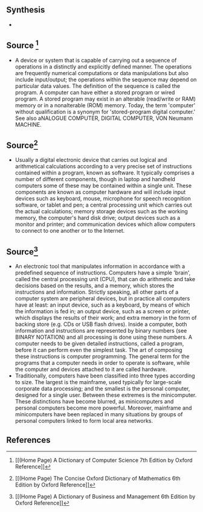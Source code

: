 ## Synthesis
- 
## Source [^1]
- A device or system that is capable of carrying out a sequence of operations in a distinctly and explicitly defined manner. The operations are frequently numerical computations or data manipulations but also include input/output; the operations within the sequence may depend on particular data values. The definition of the sequence is called the program. A computer can have either a stored program or wired program. A stored program may exist in an alterable (read/write or RAM) memory or in a nonalterable (ROM) memory. Today, the term 'computer' without qualification is a synonym for 'stored-program digital computer.' See also aNALOGUE COMPUTER, DIGITAL COMPUTER, VON Neumann MACHINE.

## Source[^2]
- Usually a digital electronic device that carries out logical and arithmetical calculations according to a very precise set of instructions contained within a program, known as software. It typically comprises a number of different components, though in laptop and handheld computers some of these may be contained within a single unit. These components are known as computer hardware and will include input devices such as keyboard, mouse, microphone for speech recognition software, or tablet and pen; a central processing unit which carries out the actual calculations; memory storage devices such as the working memory, the computer's hard disk drive; output devices such as a monitor and printer; and communication devices which allow computers to connect to one another or to the Internet.
## Source[^3]
- An electronic tool that manipulates information in accordance with a predefined sequence of instructions. Computers have a simple 'brain', called the central processing unit (CPU), that can do arithmetic and take decisions based on the results, and a memory, which stores the instructions and information. Strictly speaking, all other parts of a computer system are peripheral devices, but in practice all computers have at least: an input device, such as a keyboard, by means of which the information is fed in; an output device, such as a screen or printer, which displays the results of their work; and extra memory in the form of backing store (e.g. CDs or USB flash drives). Inside a computer, both information and instructions are represented by binary numbers (see BINARY NOTATION) and all processing is done using these numbers. A computer needs to be given detailed instructions, called a program, before it can perform even the simplest task. The art of composing these instructions is computer programming. The general term for the programs that a computer needs in order to operate is software, while the computer and devices attached to it are called hardware.
- Traditionally, computers have been classified into three types according to size. The largest is the mainframe, used typically for large-scale corporate data processing; and the smallest is the personal computer, designed for a single user. Between these extremes is the minicomputer. These distinctions have become blurred, as minicomputers and personal computers become more powerful. Moreover, mainframe and minicomputers have been replaced in many situations by groups of personal computers linked to form local area networks.
## References

[^1]: [[(Home Page) A Dictionary of Computer Science 7th Edition by Oxford Reference]]
[^2]: [[(Home Page) The Concise Oxford Dictionary of Mathematics 6th Edition by Oxford Reference]]
[^3]: [[(Home Page) A Dictionary of Business and Management 6th Edition by Oxford Reference]]